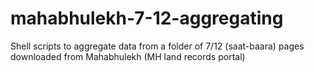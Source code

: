 # mahabhulekh-7-12-aggregating
Shell scripts to aggregate data from a folder of 7/12 (saat-baara) pages downloaded from Mahabhulekh (MH land records portal)
